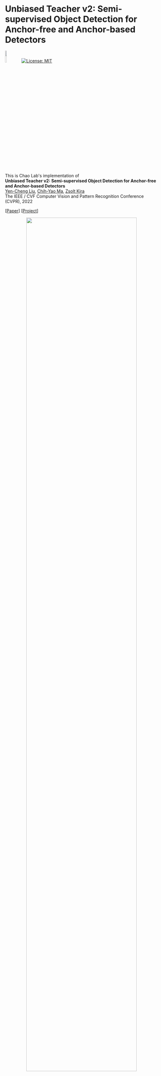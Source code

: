 # Unbiased Teacher v2: Semi-supervised Object Detection for Anchor-free and Anchor-based Detectors

<img src="teaser/pytorch-logo-dark.png" width="10%"> [![License: MIT](https://img.shields.io/badge/License-MIT-yellow.svg)](https://opensource.org/licenses/MIT)

This is Chao Lab's implementation of <br>
**Unbiased Teacher v2: Semi-supervised Object Detection for Anchor-free and Anchor-based Detectors**<br>
[Yen-Cheng Liu](https://ycliu93.github.io/), [Chih-Yao Ma](https://chihyaoma.github.io/), [Zsolt Kira](https://www.cc.gatech.edu/~zk15/)<br>
The IEEE / CVF Computer Vision and Pattern Recognition Conference (CVPR), 2022 <br>

[[Paper](https://openaccess.thecvf.com/content/CVPR2022/papers/Liu_Unbiased_Teacher_v2_Semi-Supervised_Object_Detection_for_Anchor-Free_and_Anchor-Based_CVPR_2022_paper.pdf)] [[Project](https://ycliu93.github.io/projects/unbiasedteacher2.html)]

<p align="center">
<img src="teaser/teaser_utv2.png" width="85%">
</p>

## Setup
1. Create a conda environment with python==3.9
2. Install all dependencies from requirements.txt -- note that OpenSlide may conflict with other slide reading packages

## Dataset
### Directory structure
Training on multiple datasets is supported, so long as they are nested under the same parent directory. These datasets can be labeled or unlabeled. 
However, each image requires an annotation file to be provided, even if it is unlabeled (see Annotation format section for more details).
For each dataset, annotation files should be nested in a subdirectory named "tissue_annotations" at the same level as the images.
(See Config section for more details). For example,
```
<data_dir>/
    <image_file_1>.npy
    <image_file_2>.npy
    ...
    <'tissue_annotations'>/
        <image_file_1>.json
        <image_file_2>.json
    ...
```
### Dataset format
The image data and annotations are expected to share the same base name.
Images can be in numpy format ".npy" or in standard PIL-compatible image formats ".jpg", ".png". Annotations must be in json format.
Since unlabeled proposals are generated as boxes, only box annotations are supported (see Annotation format section for more details).

### Annotation format
The detectron2 standard annotation dictionary format is followed. An additional "labeled" field is added to differentiate labeled vs. unlabeled.
This field is useful since images with no labels of interest can still be labeled (i.e. the absence of labels does not imply the omission of labels).
For example,

{
    "file_name": "/path/to/image.npy",
    "width": x,
    "height": y,
    "labeled": "z"
    "annotations": [
        {
            "category_id" : 0,
            "bbox" : [
                x1,
                y1,
                x2,
                y2
            ],
            "bbox_mode": 0
        },
        ...
    ]
)

Where x, y are integers and z is True or False and annotations is a list of dicts.

## Training
### Basic command-line

python train_net3.py \
--config-file <path_to_config_file>

### Config

Note: any unspecified config fields will automatically inherit COCO defaults which may cause unintended consequences
View output/config.yaml to see the FULL config of a given training run

The following .yaml block gives descriptions of our implementation-specific params. For more information consult detectron2 config docs.

```yaml
# UBTeacherV2 Main Branch Config Params.
_BASE_: "../Base-RCNN-FPN.yaml" # Inherits detectron2 model config. Make sure path is correct.
MODEL:
    META_ARCHITECTURE: "TwoStagePseudoLabGeneralizedRCNN" # Altered from original UBTeacherV2 for our purposes
    WEIGHTS: "detectron2://ImageNetPretrained/MSRA/R-50.pkl" # Supports .pth and .pkl to load pre-training
    PROPOSAL_GENERATOR:
        NAME: "PseudoLabRPN" # Unchanged fromm UBTeacherV2
ROI_HEADS:
    NAME: "StandardROIHeadsPseudoLab" # To match META_ARCHITECTURE
    LOSS: "FocalLoss_BoundaryVar" # Focal loss is key for "unbiased" classifications
    NUM_CLASSES: 4 # N + 1 classes, originally 80 for COCO training
SOLVER:
    IMG_PER_BATCH_LABEL: 10 # Must be non-zero always
    IMG_PER_BATCH_UNLABEL: 10 # Must be non-zero if using semi-supervised
    BASE_LR: 0.01
    MAX_ITER: 10000
DATALOADER:
  SUP_PERCENT: 100.0 # For most applications, we do not wish to withhold labels
  FILTER_EMPTY_ANNOTATIONS: False # Lack of anno. doesn't necessarily mean unlabeled in our use-case.
DATASETS:
  CROSS_DATASET: True # Semi-supervision
  TRAIN_LABEL: ("train_labeled",) # train_net3 uses this naming convention. 
  TRAIN_UNLABEL: ("train_unlabeled",) # see above
  TEST: ("val",) # see above
SEMISUPNET:
  Trainer: "ubteacher_rcnn" # only RCNN is supported for semi-supervised currently

# Note: If cfg.SEMISUPNET.Trainer is not "ubteacher_rcnn", the ubteacher v1 BaselineTrainer will be used.
# This does not support semi-supervision and requires cfg.DATASETS.CROSS_DATASET as "False". 

# New Params. - These ALL require specification!
NUMPY: True # Determines whether .npy or .jpg/.png is expected to control image loader
IMG_DIR: /mnt/d/labeled_images # Path to parent directory as described in README
TRAIN_FRACTION: 0.8 # Allocates a certain percentage for train-time validation
REGISTER: True # Choose your own dataset or use a COCO default in TRAIN_LABEL/UNLABEL/TEST
CLASS_CONVERTER: /mnt/d/class_conversions/neoplastic.json # Path to a json with a dict. See class section below
CAT_MAP: {"0" : "class_0", "1" : "class_1", ...} # See class section below
DEBUG: False # If True, floods a folder with sample training images at train time - Use with caution!!!
```

## Annotation Preprocessing
### Overview
This script is designed to create ground truths for training a machine learning model for unbiased teacher applications in pathology image analysis. It processes both labeled and unlabeled data, ensuring every image receives appropriate annotations. The script handles various image formats, annotations, and allows for customization through command-line arguments.
### Features
- Processes whole-slide images (WSIs) in .tif or .svs formats.
- Extracts tissue regions and corresponding annotations from images.
- Converts annotations into condensed manageable classes (e.g., neoplastic, non-neoplastic, ignore).
- Automatically detects annotation folders.
- Includes support for tissue masking and scaling bounding boxes.
- Visualizes and saves cropped tissue regions.
- Provides options for lesion or tissue-based processing.
### Installation
#### Dependencies
Ensure the following Pyhton libraries are installed:
- `numpy`
- `tifffile`
- `matplotlib`
- `detectron2`
- `openslide-python`
- `Pillow`

Install dependencies using pip:
```
pip install numpy tifffile matplotlib detectron2 openslide-python pillow
```
### Usage
Run the script using the following syntax:
```aiignore
python annotation_preprocessing.py <src_dir> <out_dir> [--qupath_annos <path>] [--tissue_json <path>] [--mode <lesion_finder|tissue_finder>] [--label <label>] [--tissue_mask <True|False>] [--cat_map <path>]
```
#### Command-Line Arguments
Below is a detailed structure of command-line arguments defined in the script:
```aiignore
parser = argparse.ArgumentParser(description='Get the input arguments')
parser.add_argument(
    'src_dir', 
    type=str, 
    help='The source directory containing the images'
)
parser.add_argument(
    'out_dir', 
    type=str, 
    help='The output directory to save the processed images'
)
parser.add_argument(
    '--qupath_annos',
    type=str,
    default=None,
    help='(Optional) The directory containing the QuPath annotations. '
         'If not provided, auto-detection will be used.'
)
parser.add_argument(
    '--tissue_json',
    type=str, 
    default='configs/class_conversions/tissues.json',
    help='Path to a JSON file containing valid tissue types. Default is '
         'configs/class_conversions/tissues.json.'
)
parser.add_argument(
    '--mode',
    type=str,
    default='lesion_finder',
    choices=['lesion_finder', 'tissue_finder'],
    help='Mode to run the script: "lesion_finder" for the original cropping approach, '
         '"tissue_finder" for a single WSI image with tissue boxes.'
)
parser.add_argument(
    '--label',
    type=str,
    default='neoplastic',
    help='The label to use for the annotations, default is neoplastic'
)
parser.add_argument(
    '--tissue_mask',
    type=bool,
    default=False,
    help='Boolean to indicate if tissue masking is needed'
)
parser.add_argument(
    '--cat_map',
    type=str,
    default='',
    help='Path to a cat_map JSON for category mapping. If empty, defaults are used.'
)
args = parser.parse_args()
```
### Required Arguments
- `src_dir`: Directory containing the input images.
- `out_dir`: Directory to save the processed outputs.
### Optional Arguments
- `--qupath_annos`: Path to the directory containing QuPath annotations. If not provided, the script attempts auto-detection.
- `--tissue_json`: Path to a JSON file defining valid tissue types Default: `configs/class_conversions/tissues.json`.
- `--mode`: Processing mode: `lesion_finder` (default) or `tissue_finder`
- `--label`: Lable to filter annotations. Default: `neoplastic`.
- `--tissue_mask`: Boolean indicating if tissue masking is needed.
#### Example
`python annotation_preprocessing.py /path/to/images /path/to/output --qupath_annos /path/to/annotations --mode lesion_finder --label neoplastic`
### Output
The script generates the following outputs in the specified `out_dir`:
- Cropped tissue regions saves as `.npy` files.
- Annotations saved as `.json` files under `tissue_annotations/`
- Visualizations saved as `.png` files under `visualizations`


### Using the Class Converter

- Sometimes classes are overly informative for training
- We want to condense the classes for training to avoid 400 different classes with 3 images each
- Dict. will be flipped and values mapper back to keys. Annos. will be registered with keys as the class.

```yaml
{"key1" : ["value1", "value2", "value3", "value4"], "key2": ["value5", "value6"]}
```

### Numpy vs. Jpg/Png

- Our implementation uses numpy inputs but we retain support for the COCO standard image formats
- cfg.NUMPY controls the following:
```python
# In ubteacher/data/dataset_mapper.py and in BaselineTrainer's DatasetMapperTwoCropSeparateV1 (not currently used)

if self.isnumpy:
  image = np.load(dataset_dict["file_name"])

if self.isnumpy:
  if "sem_seg_file_name" in dataset_dict:
  sem_seg_gt = np.load(dataset_dict.pop("sem_seg_file_name"))

# Otherwise, default detectron2 read_image is used
```



This project is licensed under [MIT License](LICENSE), as found in the LICENSE file.

